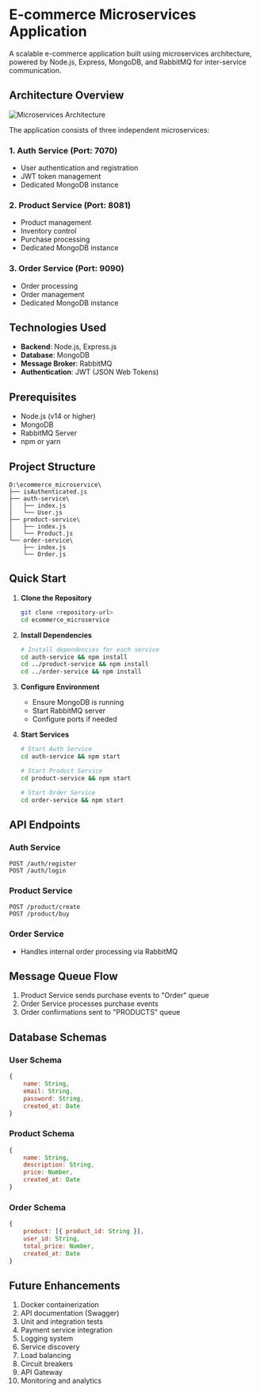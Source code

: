 
# E-commerce Microservices Application

A scalable e-commerce application built using microservices architecture, powered by Node.js, Express, MongoDB, and RabbitMQ for inter-service communication.

## Architecture Overview

![Microservices Architecture](D:\ecommerce_microservice\diag2.png)

The application consists of three independent microservices:

### 1. Auth Service (Port: 7070)
- User authentication and registration
- JWT token management
- Dedicated MongoDB instance

### 2. Product Service (Port: 8081)
- Product management
- Inventory control
- Purchase processing
- Dedicated MongoDB instance

### 3. Order Service (Port: 9090)
- Order processing
- Order management
- Dedicated MongoDB instance

## Technologies Used

- **Backend**: Node.js, Express.js
- **Database**: MongoDB
- **Message Broker**: RabbitMQ
- **Authentication**: JWT (JSON Web Tokens)

## Prerequisites

- Node.js (v14 or higher)
- MongoDB
- RabbitMQ Server
- npm or yarn

## Project Structure
```
D:\ecommerce_microservice\
├── isAuthenticated.js
├── auth-service\
│   ├── index.js
│   └── User.js
├── product-service\
│   ├── index.js
│   └── Product.js
└── order-service\
    ├── index.js
    └── Order.js
```

## Quick Start

1. **Clone the Repository**
   ```bash
   git clone <repository-url>
   cd ecommerce_microservice
   ```

2. **Install Dependencies**
   ```bash
   # Install dependencies for each service
   cd auth-service && npm install
   cd ../product-service && npm install
   cd ../order-service && npm install
   ```

3. **Configure Environment**
   - Ensure MongoDB is running
   - Start RabbitMQ server
   - Configure ports if needed

4. **Start Services**
   ```bash
   # Start Auth Service
   cd auth-service && npm start

   # Start Product Service
   cd product-service && npm start

   # Start Order Service
   cd order-service && npm start
   ```

## API Endpoints

### Auth Service
```
POST /auth/register
POST /auth/login
```

### Product Service
```
POST /product/create
POST /product/buy
```

### Order Service
- Handles internal order processing via RabbitMQ

## Message Queue Flow

1. Product Service sends purchase events to "Order" queue
2. Order Service processes purchase events
3. Order confirmations sent to "PRODUCTS" queue

## Database Schemas

### User Schema
```javascript
{
    name: String,
    email: String,
    password: String,
    created_at: Date
}
```

### Product Schema
```javascript
{
    name: String,
    description: String,
    price: Number,
    created_at: Date
}
```

### Order Schema
```javascript
{
    product: [{ product_id: String }],
    user_id: String,
    total_price: Number,
    created_at: Date
}
```


## Future Enhancements

1. Docker containerization
2. API documentation (Swagger)
3. Unit and integration tests
4. Payment service integration
5. Logging system
6. Service discovery
7. Load balancing
8. Circuit breakers
9. API Gateway
10. Monitoring and analytics

